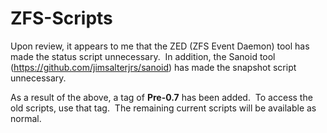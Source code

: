 # ZFS-Scripts

Upon review, it appears to me that the ZED (ZFS Event Daemon) tool has made the status script unnecessary.  In addition, the Sanoid tool (https://github.com/jimsalterjrs/sanoid) has made the snapshot script unnecessary.

As a result of the above, a tag of **Pre-0.7** has been added.  To access the old scripts, use that tag.  The remaining current scripts will be available as normal.
